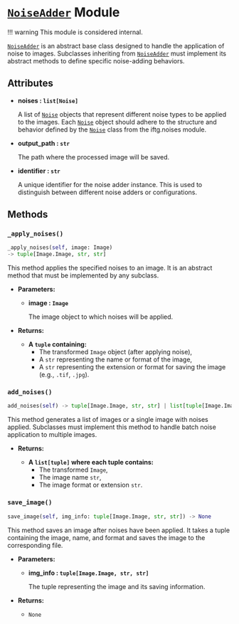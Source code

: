 # **<a href='#noiseadder-module' style="text-decoration: underline;">`NoiseAdder`</a> Module**

!!! warning
    This module is considered internal.

<a href="#noiseadder-module" style="text-decoration: underline;">`NoiseAdder`</a> is an abstract base class designed to handle the application of noise to images. Subclasses inheriting from <a href='#noiseadder-module' style="text-decoration: underline;">`NoiseAdder`</a> must implement its abstract methods to define specific noise-adding behaviors.

## **Attributes**

- **noises : `list[Noise]`**

    A list of <a href='../../noises/noise/#noise-module' style="text-decoration: underline;">`Noise`</a> objects that represent different noise types to be applied to the images. Each <a href='../../noises/noise/#noise-module' style="text-decoration: underline;">`Noise`</a> object should adhere to the structure and behavior defined by the <a href='../../noises/noise/#noise-module' style="text-decoration: underline;">`Noise`</a> class from the iftg.noises module.

- **output_path : `str`**

    The path where the processed image will be saved.

- **identifier : `str`**

    A unique identifier for the noise adder instance. This is used to distinguish between different noise adders or configurations.


## **Methods**

### **`_apply_noises()`**

```py   
_apply_noises(self, image: Image) 
-> tuple[Image.Image, str, str]
```

This method applies the specified noises to an image.
It is an abstract method that must be implemented by any subclass.

- **Parameters:**

    - **image : `Image`**

        The image object to which noises will be applied.

- **Returns:**

    - **A `tuple` containing:**
        - The transformed `Image` object (after applying noise),
        - A `str` representing the name or format of the image,
        - A `str` representing the extension or format for saving the image (e.g., `.tif`, `.jpg`).

### **`add_noises()`**

```py
add_noises(self) -> tuple[Image.Image, str, str] | list[tuple[Image.Image, str, str]]
```

This method generates a list of images or a single image with noises applied.
Subclasses must implement this method to handle batch noise application to multiple images.

- **Returns:**

    - **A `list[tuple]` where each tuple contains:**
        - The transformed `Image`,
        - The image name `str`,
        - The image format or extension `str`.


### **`save_image()`**

```py
save_image(self, img_info: tuple[Image.Image, str, str]) -> None
```

This method saves an image after noises have been applied.
It takes a tuple containing the image, name, and format and saves the image to the corresponding file.

- **Parameters:**

    - **img_info : `tuple[Image.Image, str, str]`**
        
        The tuple representing the image and its saving information.

- **Returns:**
    - `None`
